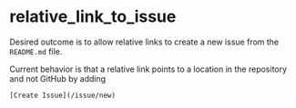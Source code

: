 # relative_link_to_issue

Desired outcome is to allow relative links to create a new issue from the `README.md` file.

Current behavior is that a relative link points to a location in the repository and not GitHub by adding

`[Create Issue](/issue/new)`


